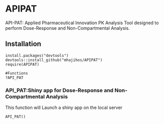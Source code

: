 # APIPAT
API-PAT: Applied Pharmaceutical Innovation PK Analysis Tool designed to perform Dose-Response and Non-Compartmental Analysis.

## Installation
```
install.packages("devtools")
devtools::install_github("mhajihos/APIPAT")
require(APIPAT)

#Functions
?API_PAT
```

### API_PAT:Shiny app for Dose-Response and Non-Compartmental Analysis
This function will Launch a shiny app on the local server
```
API_PAT()
```
